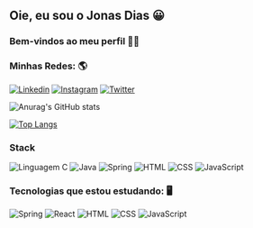 ## Oie, eu sou o Jonas Dias 😀

### Bem-vindos ao meu perfil 🤙🏽

### Minhas Redes: 🌎

[![Linkedin](https://img.shields.io/badge/LinkedIn-0077B5?style=for-the-badge&logo=linkedin&logoColor=white)](https://www.linkedin.com/in/jonasdias18/)
[![Instagram](https://img.shields.io/badge/Instagram-E4405F?style=for-the-badge&logo=instagram&logoColor=white)](https://www.instagram.com/zdias_z3/)
[![Twitter](https://img.shields.io/badge/Twitter-1DA1F2?style=for-the-badge&logo=twitter&logoColor=white)](https://twitter.com/zdias_z3)

![Anurag's GitHub stats](https://github-readme-stats.vercel.app/api?username=JonasDias10&show_icons=true&theme=dracula)

[![Top Langs](https://github-readme-stats.vercel.app/api/top-langs/?username=JonasDias10&theme=dracula&layout=compact)](https://github.com/anuraghazra/github-readme-stats)

### Stack
![Linguagem C](https://img.shields.io/badge/C-00599C?style=for-the-badge&logo=c&logoColor=white)
![Java](https://img.shields.io/badge/Java-ED8B00?style=for-the-badge&logo=java&logoColor=white)
![Spring](https://img.shields.io/badge/spring-%236DB33F.svg?style=for-the-badge&logo=spring&logoColor=white)
![HTML](https://img.shields.io/badge/HTML5-E34F26?style=for-the-badge&logo=html5&logoColor=white)
![CSS](https://img.shields.io/badge/CSS3-1572B6?style=for-the-badge&logo=css3&logoColor=white)
![JavaScript](https://img.shields.io/badge/JavaScript-F7DF1E?style=for-the-badge&logo=javascript&logoColor=black)

### Tecnologias que estou estudando: 🖥️
![Spring](https://img.shields.io/badge/spring-%236DB33F.svg?style=for-the-badge&logo=spring&logoColor=white)
![React](https://img.shields.io/badge/React-20232A?style=for-the-badge&logo=react&logoColor=61DAFB)
![HTML](https://img.shields.io/badge/HTML5-E34F26?style=for-the-badge&logo=html5&logoColor=white)
![CSS](https://img.shields.io/badge/CSS3-1572B6?style=for-the-badge&logo=css3&logoColor=white)
![JavaScript](https://img.shields.io/badge/JavaScript-F7DF1E?style=for-the-badge&logo=javascript&logoColor=black)
